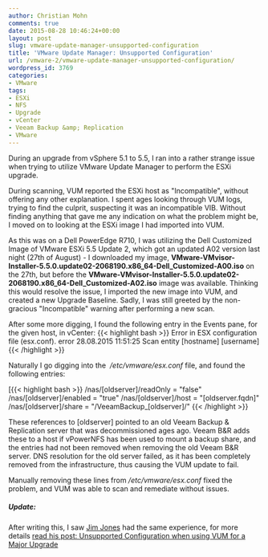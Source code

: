 ```yaml
---
author: Christian Mohn
comments: true
date: 2015-08-28 10:46:24+00:00
layout: post
slug: vmware-update-manager-unsupported-configuration
title: 'VMware Update Manager: Unsupported Configuration'
url: /vmware-2/vmware-update-manager-unsupported-configuration/
wordpress_id: 3769
categories:
- VMware
tags:
- ESXi
- NFS
- Upgrade
- vCenter
- Veeam Backup &amp; Replication
- VMware
---
```


During an upgrade from vSphere 5.1 to 5.5, I ran into a rather strange issue when trying to utilize VMware Update Manager to perform the ESXi upgrade.

During scanning, VUM reported the ESXi host as "Incompatible", without offering any other explanation. I spent ages looking through VUM logs, trying to find the culprit, suspecting it was an incompatible VIB. Without finding anything that gave me any indication on what the problem might be, I moved on to looking at the ESXi image I had imported into VUM.

<!--more-->


As this was on a Dell PowerEdge R710, I was utilizing the Dell Customized Image of VMware ESXi 5.5 Update 2, which got an updated A02 version last night (27th of August) - I downloaded my image, **VMware-VMvisor-Installer-5.5.0.update02-2068190.x86_64-Dell_Customized-A00.iso** on the 27th, but before the **VMware-VMvisor-Installer-5.5.0.update02-2068190.x86_64-Dell_Customized-A02.iso** image was available. Thinking this would resolve the issue, I imported the new image into VUM, and created a new Upgrade Baseline. Sadly, I was still greeted by the non-gracious "Incompatible" warning after performing a new scan.

After some more digging, I found the following entry in the Events pane, for the given host, in vCenter:
{{< highlight bash >}}
Error in ESX configuration file (esx.conf).
error
28.08.2015 11:51:25
Scan entity
[hostname]
[username]
{{< /highlight >}}

Naturally I go digging into the  _/etc/vmware/esx.conf_ file, and found the following entries:

[{{< highlight bash >}}
/nas/[oldserver]/readOnly = "false"
/nas/[oldserver]/enabled = "true"
/nas/[oldserver]/host = "[oldserver.fqdn]"
/nas/[oldserver]/share = "/VeeamBackup_[oldserver]/"
{{< /highlight >}}


These references to [oldserver] pointed to an old Veeam Backup & Replication server that was decommissioned ages ago. Veeam B&R adds these to a host if vPowerNFS has been used to mount a backup share, and the entries had not been removed when removing the old Veeam B&R server. DNS resolution for the old server failed, as it has been completely removed from the infrastructure, thus causing the VUM update to fail.

Manually removing these lines from _/etc/vmware/esx.conf_ fixed the problem, and VUM was able to scan and remediate without issues.



##### Update:



After writing this, I saw [Jim Jones](http://twitter.com/k00laidIT) had the same experience, for more details [read his post:
Unsupported Configuration when using VUM for a Major Upgrade](https://koolaid.info/unsupported-configuration-using-vum-major-upgrade/)
